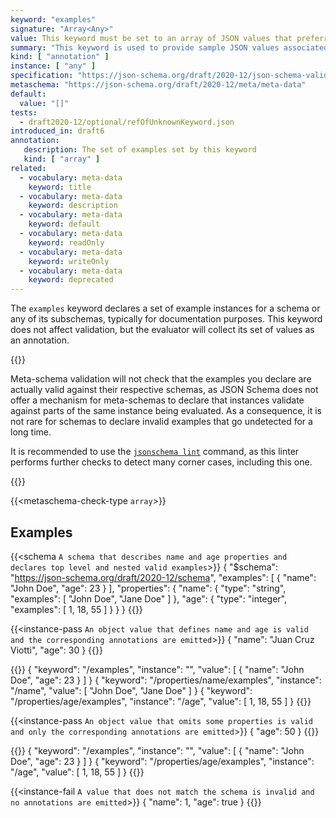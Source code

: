 ```yaml
---
keyword: "examples"
signature: "Array<Any>"
value: This keyword must be set to an array of JSON values that preferrably successfully validates against the corresponding subschema
summary: "This keyword is used to provide sample JSON values associated with a particular schema, for the purpose of illustrating usage."
kind: [ "annotation" ]
instance: [ "any" ]
specification: "https://json-schema.org/draft/2020-12/json-schema-validation.html#section-9.5"
metaschema: "https://json-schema.org/draft/2020-12/meta/meta-data"
default:
  value: "[]"
tests:
  - draft2020-12/optional/refOfUnknownKeyword.json
introduced_in: draft6
annotation:
   description: The set of examples set by this keyword
   kind: [ "array" ]
related:
  - vocabulary: meta-data
    keyword: title
  - vocabulary: meta-data
    keyword: description
  - vocabulary: meta-data
    keyword: default
  - vocabulary: meta-data
    keyword: readOnly
  - vocabulary: meta-data
    keyword: writeOnly
  - vocabulary: meta-data
    keyword: deprecated
---
```



The `examples` keyword declares a set of example instances for a schema or any
of its subschemas, typically for documentation purposes. This keyword does not
affect validation, but the evaluator will collect its set of values as an
annotation.

{{<best-practice>}}

Meta-schema validation will not check that the examples you declare are
actually valid against their respective schemas, as JSON Schema does not offer
a mechanism for meta-schemas to declare that instances validate against parts
of the same instance being evaluated. As a consequence, it is not rare for
schemas to declare invalid examples that go undetected for a long time.

It is recommended to use the [`jsonschema
lint`](https://github.com/sourcemeta/jsonschema/blob/main/docs/lint.markdown)
command, as this linter performs further checks to detect many corner cases,
including this one.

{{</best-practice>}}

{{<metaschema-check-type `array`>}}

## Examples

{{<schema `A schema that describes name and age properties and declares top level and nested valid examples`>}}
{
  "$schema": "https://json-schema.org/draft/2020-12/schema",
  "examples": [
    { "name": "John Doe", "age": 23 }
  ],
  "properties": {
    "name": {
      "type": "string",
      "examples": [ "John Doe", "Jane Doe" ]
    },
    "age": {
      "type": "integer",
      "examples": [ 1, 18, 55 ]
    }
  }
}
{{</schema>}}

{{<instance-pass `An object value that defines name and age is valid and the corresponding annotations are emitted`>}}
{ "name": "Juan Cruz Viotti", "age": 30 }
{{</instance-pass>}}

{{<instance-annotation>}}
{ "keyword": "/examples", "instance": "", "value": [ { "name": "John Doe", "age": 23 } ] }
{ "keyword": "/properties/name/examples", "instance": "/name", "value": [ "John Doe", "Jane Doe" ] }
{ "keyword": "/properties/age/examples", "instance": "/age", "value": [ 1, 18, 55 ] }
{{</instance-annotation>}}

{{<instance-pass `An object value that omits some properties is valid and only the corresponding annotations are emitted`>}}
{ "age": 50 }
{{</instance-pass>}}

{{<instance-annotation>}}
{ "keyword": "/examples", "instance": "", "value": [ { "name": "John Doe", "age": 23 } ] }
{ "keyword": "/properties/age/examples", "instance": "/age", "value": [ 1, 18, 55 ] }
{{</instance-annotation>}}

{{<instance-fail `A value that does not match the schema is invalid and no annotations are emitted`>}}
{ "name": 1, "age": true }
{{</instance-fail>}}
